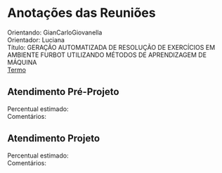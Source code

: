 # Anotações das Reuniões

Orientando: GianCarloGiovanella  
Orientador: Luciana  
Título: GERAÇÃO AUTOMATIZADA DE RESOLUÇÃO DE EXERCÍCIOS EM AMBIENTE FURBOT UTILIZANDO MÉTODOS DE APRENDIZAGEM DE MÁQUINA  
[Termo](GianCarloGiovanella_Termo.pdf "Termo")  

## Atendimento Pré-Projeto

Percentual estimado:  
Comentários:  

## Atendimento Projeto

Percentual estimado:  
Comentários:  
